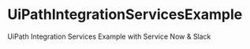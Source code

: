 # UiPathIntegrationServicesExample
UiPath Integration Services Example with Service Now &amp; Slack
